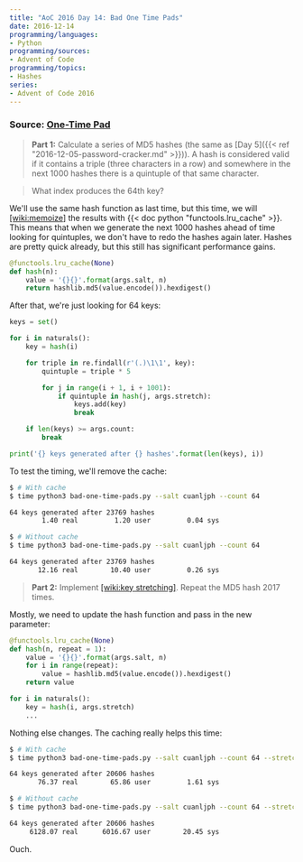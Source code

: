 ```yaml
---
title: "AoC 2016 Day 14: Bad One Time Pads"
date: 2016-12-14
programming/languages:
- Python
programming/sources:
- Advent of Code
programming/topics:
- Hashes
series:
- Advent of Code 2016
---
```

### Source: [One-Time Pad](http://adventofcode.com/2016/day/14)

> **Part 1:** Calculate a series of MD5 hashes (the same as [Day 5]({{< ref "2016-12-05-password-cracker.md" >}})). A hash is considered valid if it contains a triple (three characters in a row) and somewhere in the next 1000 hashes there is a quintuple of that same character.

> What index produces the 64th key?

<!--more-->

We'll use the same hash function as last time, but this time, we will [[wiki:memoize]]() the results with {{< doc python "functools.lru_cache" >}}. This means that when we generate the next 1000 hashes ahead of time looking for quintuples, we don't have to redo the hashes again later. Hashes are pretty quick already, but this still has significant performance gains.

```python
@functools.lru_cache(None)
def hash(n):
    value = '{}{}'.format(args.salt, n)
    return hashlib.md5(value.encode()).hexdigest()
```

After that, we're just looking for 64 keys:

```python
keys = set()

for i in naturals():
    key = hash(i)

    for triple in re.findall(r'(.)\1\1', key):
        quintuple = triple * 5

        for j in range(i + 1, i + 1001):
            if quintuple in hash(j, args.stretch):
                keys.add(key)
                break

    if len(keys) >= args.count:
        break

print('{} keys generated after {} hashes'.format(len(keys), i))
```

To test the timing, we'll remove the cache:

```bash
$ # With cache
$ time python3 bad-one-time-pads.py --salt cuanljph --count 64

64 keys generated after 23769 hashes
        1.40 real         1.20 user         0.04 sys

$ # Without cache
$ time python3 bad-one-time-pads.py --salt cuanljph --count 64

64 keys generated after 23769 hashes
       12.16 real        10.40 user         0.26 sys
```


> **Part 2:** Implement [[wiki:key stretching]](). Repeat the MD5 hash 2017 times.

Mostly, we need to update the hash function and pass in the new parameter:

```python
@functools.lru_cache(None)
def hash(n, repeat = 1):
    value = '{}{}'.format(args.salt, n)
    for i in range(repeat):
        value = hashlib.md5(value.encode()).hexdigest()
    return value

for i in naturals():
    key = hash(i, args.stretch)
    ...
```

Nothing else changes. The caching really helps this time:

```bash
$ # With cache
$ time python3 bad-one-time-pads.py --salt cuanljph --count 64 --stretch 2017

64 keys generated after 20606 hashes
       76.37 real        65.86 user         1.61 sys

$ # Without cache
$ time python3 bad-one-time-pads.py --salt cuanljph --count 64 --stretch 2017

64 keys generated after 20606 hashes
     6128.07 real      6016.67 user        20.45 sys
```

Ouch.
